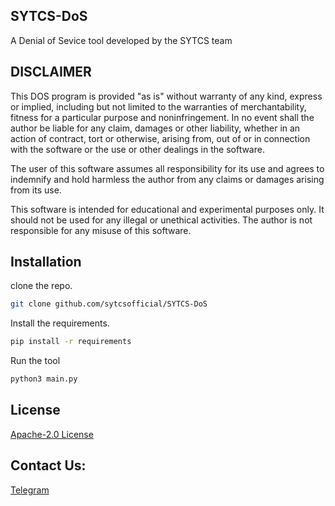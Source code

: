 ## SYTCS-DoS
A Denial of Sevice tool developed by the SYTCS team

## DISCLAIMER

This DOS program is provided "as is" without warranty of any kind, express or implied, including but not limited to the warranties of merchantability, fitness for a particular purpose and noninfringement. In no event shall the author be liable for any claim, damages or other liability, whether in an action of contract, tort or otherwise, arising from, out of or in connection with the software or the use or other dealings in the software.

The user of this software assumes all responsibility for its use and agrees to indemnify and hold harmless the author from any claims or damages arising from its use. 

This software is intended for educational and experimental purposes only. It should not be used for any illegal or unethical activities. The author is not responsible for any misuse of this software.

## Installation

clone the repo.

```bash
git clone github.com/sytcsofficial/SYTCS-DoS
```
Install the requirements.

```bash
pip install -r requirements
```

Run the tool

```bash
python3 main.py
```

## License

[Apache-2.0 License](http://www.apache.org/licenses/LICENSE-2.0)

## Contact Us:
[Telegram](t.me/SYTCS_official)
